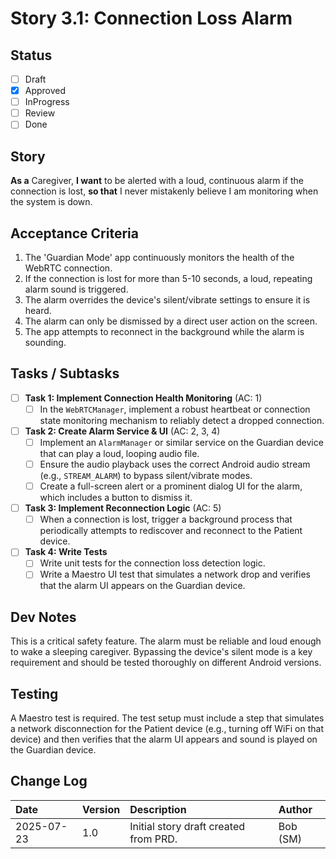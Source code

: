 # Story 3.1: Connection Loss Alarm

## Status

- [ ] Draft
- [x] Approved
- [ ] InProgress
- [ ] Review
- [ ] Done

## Story

**As a** Caregiver,
**I want** to be alerted with a loud, continuous alarm if the connection is lost,
**so that** I never mistakenly believe I am monitoring when the system is down.

## Acceptance Criteria

1.  The 'Guardian Mode' app continuously monitors the health of the WebRTC connection.
2.  If the connection is lost for more than 5-10 seconds, a loud, repeating alarm sound is triggered.
3.  The alarm overrides the device's silent/vibrate settings to ensure it is heard.
4.  The alarm can only be dismissed by a direct user action on the screen.
5.  The app attempts to reconnect in the background while the alarm is sounding.

## Tasks / Subtasks

- [ ] **Task 1: Implement Connection Health Monitoring** (AC: 1)
  - [ ] In the `WebRTCManager`, implement a robust heartbeat or connection state monitoring mechanism to reliably detect a dropped connection.
- [ ] **Task 2: Create Alarm Service & UI** (AC: 2, 3, 4)
  - [ ] Implement an `AlarmManager` or similar service on the Guardian device that can play a loud, looping audio file.
  - [ ] Ensure the audio playback uses the correct Android audio stream (e.g., `STREAM_ALARM`) to bypass silent/vibrate modes.
  - [ ] Create a full-screen alert or a prominent dialog UI for the alarm, which includes a button to dismiss it.
- [ ] **Task 3: Implement Reconnection Logic** (AC: 5)
  - [ ] When a connection is lost, trigger a background process that periodically attempts to rediscover and reconnect to the Patient device.
- [ ] **Task 4: Write Tests**
  - [ ] Write unit tests for the connection loss detection logic.
  - [ ] Write a Maestro UI test that simulates a network drop and verifies that the alarm UI appears on the Guardian device.

## Dev Notes

This is a critical safety feature. The alarm must be reliable and loud enough to wake a sleeping caregiver. Bypassing the device's silent mode is a key requirement and should be tested thoroughly on different Android versions.

## Testing

A Maestro test is required. The test setup must include a step that simulates a network disconnection for the Patient device (e.g., turning off WiFi on that device) and then verifies that the alarm UI appears and sound is played on the Guardian device.

## Change Log

| Date       | Version | Description                           | Author   |
| :--------- | :------ | :------------------------------------ | :------- |
| 2025-07-23 | 1.0     | Initial story draft created from PRD. | Bob (SM) |
